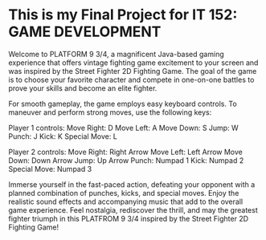 # This is my Final Project for IT 152: GAME DEVELOPMENT


Welcome to PLATFORM 9 3/4, a magnificent Java-based gaming experience that offers vintage fighting game excitement to your screen and was inspired by the Street Fighter 2D Fighting Game. The goal of the game is to choose your favorite character and compete in one-on-one battles to prove your skills and become an elite fighter.

For smooth gameplay, the game employs easy keyboard controls. To maneuver and perform strong moves, use the following keys:

Player 1 controls: Move Right: D Move Left: A Move Down: S Jump: W Punch: J Kick: K Special Move: L


Player 2 controls: Move Right: Right Arrow Move Left: Left Arrow Move Down: Down Arrow Jump: Up Arrow Punch: Numpad 1 Kick: Numpad 2 Special Move: Numpad 3

Immerse yourself in the fast-paced action, defeating your opponent with a planned combination of punches, kicks, and special moves. Enjoy the realistic sound effects and accompanying music that add to the overall game experience. Feel nostalgia, rediscover the thrill, and may the greatest fighter triumph in this PLATFROM 9 3/4 inspired by the Street Fighter 2D Fighting Game!
